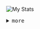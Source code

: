 ![My Stats](https://github-readme-stats.vercel.app/api?username=fbdev64&show_icons=true&theme=github_dark)
<details>
 <summary align="left">
    <samp>more</samp>
  </summary>
  <div align="left">
    
![Metrics](https://metrics.lecoq.io/username)

</div>
</details>
